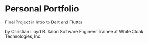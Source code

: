 # Personal Portfolio

Final Project in Intro to Dart and Flutter

by Christian Lloyd B. Salon
Software Engineer Trainee at White Cloak Technologies, Inc.
